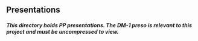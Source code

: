 ## Presentations

##### This directory holds PP presentations. The DM-1 preso is relevant to this project and must be uncompressed to view.
